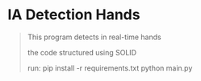 # IA Detection Hands

> This program detects in real-time hands
>
> the code structured using SOLID
>
> run:
> pip install -r requirements.txt
> python main.py
